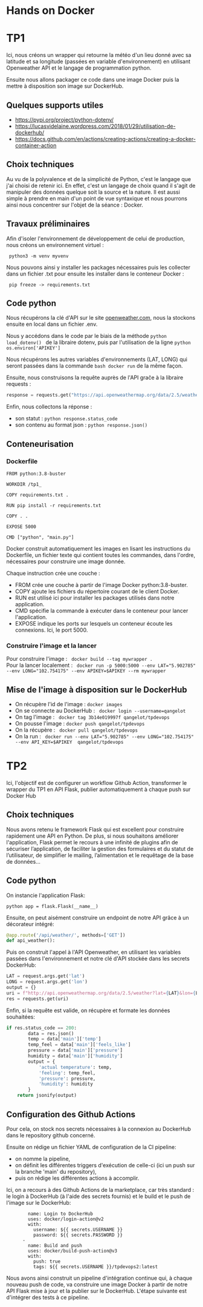 # Hands on Docker

# TP1

Ici, nous créons un wrapper qui retourne la météo d'un lieu donné avec sa latitude et sa longitude (passées en variable d'environnement) en utilisant Openweather API et le langage de programmation python.

Ensuite nous allons packager ce code dans une image Docker puis la mettre à disposition son image sur DockerHub.

## Quelques supports utiles 

- https://pypi.org/project/python-dotenv/ 
- https://lucasvidelaine.wordpress.com/2018/01/29/utilisation-de-dockerhub/
- https://docs.github.com/en/actions/creating-actions/creating-a-docker-container-action

## Choix techniques

Au vu de la polyvalence et de la simplicité de Python, c'est le langage que j'ai choisi de retenir ici. En effet, c'est un langage de choix quand il s'agit de manipuler des données quelque soit la source et la nature. Il est aussi simple à prendre en main d'un point de vue syntaxique et nous pourrons ainsi nous concentrer sur l'objet de la séance : Docker. 


## Travaux préliminaires 

Afin d'isoler l'environnement de développement de celui de production, nous créons un environnement virtuel : 

``` python3 -m venv myvenv```

Nous pouvons ainsi y installer les packages nécessaires puis les collecter dans un fichier .txt pour ensuite les installer dans le conteneur Docker :

``` pip freeze -> requirements.txt```

## Code python

Nous récupérons la clé d'API sur le site [openweather.com](https://openweathermap.org/), nous la stockons ensuite en local dans un fichier .env.

Nous y accédons dans le code par le biais de la méthode ```python load_dotenv() ``` de la libraire dotenv, puis par l'utilisation de la ligne ```python os.environ['APIKEY'] ```

Nous récupérons les autres variables d'environnements (LAT, LONG) qui seront passées dans la commande ```bash docker run``` de la même façon.

Ensuite, nous construisons la requête auprès de l'API graĉe à la libraire requests :
```python 
response = requests.get("https://api.openweathermap.org/data/2.5/weather?lat=" + LAT + "&lon=" + LONG + "&appid=" + APIKEY + "&units=metric") 
```

Enfin, nous collectons la réponse : 
- son statut : ```python response.status_code ```
- son contenu au format json : ```python response.json() ```

## Conteneurisation 

### Dockerfile 

```
FROM python:3.8-buster

WORKDIR /tp1_

COPY requirements.txt .

RUN pip install -r requirements.txt

COPY . .

EXPOSE 5000

CMD ["python", "main.py"]
```

Docker construit automatiquement les images en lisant les instructions du Dockerfile, un fichier texte qui contient toutes les commandes, dans l'ordre, nécessaires pour construire une image donnée.

Chaque instruction crée une couche :

- FROM crée une couche à partir de l'image Docker python:3.8-buster.
- COPY ajoute les fichiers du répertoire courant de le client Docker.
- RUN est utilisé ici pour installer les packages utilisés dans notre application.
- CMD spécifie la commande à exécuter dans le conteneur pour lancer l'application.
- EXPOSE indique les ports sur lesquels un conteneur écoute les connexions. Ici, le port 5000.

### Construire l'image et la lancer

Pour construire l'image : ``` docker build --tag mywrapper .``` <br>
Pour la lancer localement : ``` docker run -p 5000:5000 --env LAT="5.902785" --env LONG="102.754175" --env APIKEY=$APIKEY --rm mywrapper```

## Mise de l'image à disposition sur le DockerHub

- On récupère l'id de l'image : ``` docker images ```
- On se connecte au DockerHub : ``` docker login --username=qangelot```
- On tag l'image : ``` docker tag 3b14e019997f qangelot/tpdevops```
- On pousse l'image : ``` docker push qangelot/tpdevops ```
- On la récupère : ``` docker pull qangelot/tpdevops```
- On la run : ``` docker run --env LAT="5.902785" --env LONG="102.754175" --env API_KEY=$APIKEY  qangelot/tpdevops```

# TP2

Ici, l'objectif est de configurer un workflow Github Action, transformer le wrapper du TP1 en API Flask, publier automatiquement à chaque push sur Docker Hub

## Choix techniques

Nous avons retenu le framework Flask qui est excellent pour construire rapidement une API en Python. De plus, si nous souhaitons améliorer l'application, Flask permet le recours à une infinité de plugins afin de sécuriser l’application, de faciliter la gestion des formulaires et du statut de l’utilisateur, de simplifier le mailing, l’alimentation et le requêtage de la base de données… 

## Code python

On instancie l'application Flask:

```python app = flask.Flask(__name__) ```

Ensuite, on peut aisément construire un endpoint de notre API grâce à un décorateur intégré:

```python 
@app.route('/api/weather/', methods=['GET'])
def api_weather():
```

Puis on construit l'appel à l'API Openweather, en utilisant les variables passées dans l'environnement et notre clé d'API stockée dans les secrets DockerHub:
```python
LAT = request.args.get('lat')
LONG = request.args.get('lon')  
output = {}
uri = f"http://api.openweathermap.org/data/2.5/weather?lat={LAT}&lon={LONG}&appid={app.config['APIKEY']}&units=metric"
res = requests.get(uri)
```
Enfin, si la requête est valide, on récupère et formate les données souhaitées:

```python
if res.status_code == 200:
        data = res.json()
        temp = data['main']['temp']
        temp_feel = data['main']['feels_like']
        pressure = data['main']['pressure']
        humidity = data['main']['humidity']
        output = {
            'actual temperature': temp,
            'feeling': temp_feel,
            'pressure': pressure,
            'humidity': humidity            
        }
    return jsonify(output)
```

## Configuration des Github Actions

Pour cela, on stock nos secrets nécessaires à la connexion au DockerHub dans le repository github concerné.

Ensuite on rédige un fichier YAML de configuration de la CI pipeline:
- on nomme la pipeline,
- on définit les différentes triggers d'exécution de celle-ci (ici un push sur la branche 'main' du repository),
- puis on rédige les différentes actions à accomplir.

Ici, on a recours à des Github Actions de la marketplace, car très standard : le login à DockerHub (à l'aide des secrets fournis) et le build et le push de l'image sur le DockerHub:

```   -
        name: Login to DockerHub
        uses: docker/login-action@v2
        with:
          username: ${{ secrets.USERNAME }}
          password: ${{ secrets.PASSWORD }}
      -
        name: Build and push
        uses: docker/build-push-action@v3
        with:
          push: true
          tags: ${{ secrets.USERNAME }}/tpdevops2:latest 
```

Nous avons ainsi construit un pipeline d'intégration continue qui, à chaque nouveau push de code, va construire une image Docker à partir de notre API Flask mise à jour et la publier sur le DockerHub. L'étape suivante est d'intégrer des tests à ce pipeline.


